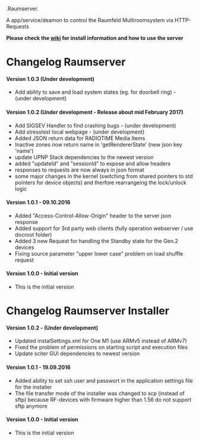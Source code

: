 .Raumserver.

A app/service/deamon to control the Raumfeld Multiroomsystem via HTTP-Requests  
  
**Please check the [wiki](https://github.com/ChriD/Raumserver/wiki) for install information and how to use the server**  
  
# Changelog Raumserver

#### Version 1.0.3 (Under development)
* Add ability to save and load system states (eg. for doorbell ring) - (under development)

#### Version 1.0.2 (Under development - Release about mid February 2017)
* Add SIGSEV Handler to find crashing bugs - (under development)
* Add stresstest local webpage - (under development)
* Added JSON return data for RADIOTIME Media Items
* Inactive zones now return name in 'getRendererState' (new json key 'name')
* update UPNP Stack dependencies to the newest version
* added "updateId" and "sessionId" to expose and allow headers
* responses to requests are now always in json format
* some major changes in the kernel (switching from shared pointers to std pointers for device objects) and therfore rearrangeing the lock/unlock logic

#### Version 1.0.1 - 09.10.2016
* Added "Access-Control-Allow-Origin" header to the server json response
* Added  support for 3rd party web clients (fully operation webserver / use docroot folder)
* Added 3 new Request for handling the Standby state for the Gen.2 devices
* Fixing source parameter "upper lower case" problem on load shuffle request

#### Version 1.0.0 - Initial version  
* This is the initial version

  
# Changelog Raumserver Installer

#### Version 1.0.2 - (Under development)
* Updated instalSettings.xml for One M1 (use ARMv5 instead of ARMv7)
* Fixed the problem of permissions on starting script and execution files
* Update sciter GUI dependencies to newest version
  
#### Version 1.0.1 - 19.09.2016
* Added ability to set ssh user and passwort in the application settings file for the installer
* The file transfer mode of the installer was changed to scp (instead of sftp) because RF-devices with firmware higher than 1.56 do not support sftp anymore
 
#### Version 1.0.0 - Initial version  
* This is the initial version

